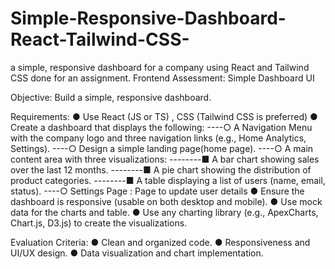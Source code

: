 # Simple-Responsive-Dashboard-React-Tailwind-CSS-

a simple, responsive dashboard for a company using React and Tailwind CSS done for an assignment.
Frontend Assessment: Simple Dashboard UI

Objective: Build a simple, responsive dashboard.

Requirements:
● Use React (JS or TS) , CSS (Tailwind CSS is preferred)
● Create a dashboard that displays the following:
----○ A Navigation Menu with the company logo and three navigation links (e.g., Home Analytics, Settings).
----○ Design a simple landing page(home page).
----○ A main content area with three visualizations:
--------■ A bar chart showing sales over the last 12 months.
--------■ A pie chart showing the distribution of product categories.
--------■ A table displaying a list of users (name, email, status).
----○ Settings Page : Page to update user details
● Ensure the dashboard is responsive (usable on both desktop and mobile).
● Use mock data for the charts and table.
● Use any charting library (e.g., ApexCharts, Chart.js, D3.js) to create the visualizations.

Evaluation Criteria:
● Clean and organized code.
● Responsiveness and UI/UX design.
● Data visualization and chart implementation.
